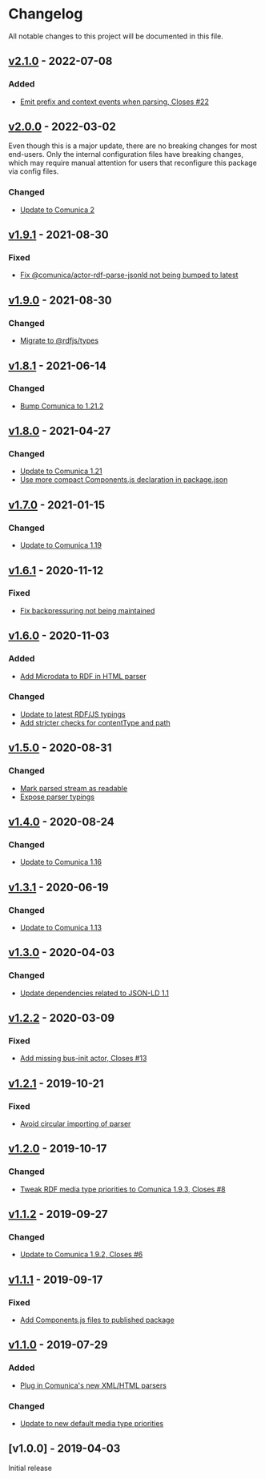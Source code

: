 # Changelog
All notable changes to this project will be documented in this file.

<a name="v2.1.0"></a>
## [v2.1.0](https://github.com/rubensworks/rdf-parse.js/compare/v1.9.1...v2.1.0) - 2022-07-08

### Added
* [Emit prefix and context events when parsing, Closes #22](https://github.com/rubensworks/rdf-parse.js/commit/e971663f1fee53237fd279541dfefb2a2b844a7a)

<a name="v2.0.0"></a>
## [v2.0.0](https://github.com/rubensworks/rdf-parse.js/compare/v1.9.1...v2.0.0) - 2022-03-02

Even though this is a major update, there are no breaking changes for most end-users.
Only the internal configuration files have breaking changes, which may require manual attention for users that reconfigure this package via config files.

### Changed
* [Update to Comunica 2](https://github.com/rubensworks/rdf-parse.js/commit/9e914d6ad372f2d94e2d0530828408497f6023c0)

<a name="v1.9.1"></a>
## [v1.9.1](https://github.com/rubensworks/rdf-parse.js/compare/v1.8.1...v1.9.1) - 2021-08-30

### Fixed
* [Fix @comunica/actor-rdf-parse-jsonld not being bumped to latest](https://github.com/rubensworks/rdf-parse.js/commit/54dcf82fcab34b6efe42feb5a7f27e26249cd697)

<a name="v1.9.0"></a>
## [v1.9.0](https://github.com/rubensworks/rdf-parse.js/compare/v1.8.1...v1.9.0) - 2021-08-30

### Changed
* [Migrate to @rdfjs/types](https://github.com/rubensworks/rdf-parse.js/commit/d587837df2b4c7063c1a67fd744523542e41da4c)

<a name="v1.8.1"></a>
## [v1.8.1](https://github.com/rubensworks/rdf-parse.js/compare/v1.8.0...v1.8.1) - 2021-06-14

### Changed
* [Bump Comunica to 1.21.2](https://github.com/rubensworks/rdf-parse.js/commit/1685a074835a8b336cc3d79b0cf6446528bcc848)

<a name="v1.8.0"></a>
## [v1.8.0](https://github.com/rubensworks/rdf-parse.js/compare/v1.7.0...v1.8.0) - 2021-04-27

### Changed
* [Update to Comunica 1.21](https://github.com/rubensworks/rdf-parse.js/commit/b9d0f4affd63fa23c399d7d79243381b3b9a32c7)
* [Use more compact Components.js declaration in package.json](https://github.com/rubensworks/rdf-parse.js/commit/43780d421c462119a9b80861d25dfe4bcf9537cd)

<a name="v1.7.0"></a>
## [v1.7.0](https://github.com/rubensworks/rdf-parse.js/compare/v1.6.1...v1.7.0) - 2021-01-15

### Changed
* [Update to Comunica 1.19](https://github.com/rubensworks/rdf-parse.js/commit/f4bd95540af1c02304b0d6d230b850ce72152c91)

<a name="v1.6.1"></a>
## [v1.6.1](https://github.com/rubensworks/rdf-parse.js/compare/v1.6.0...v1.6.1) - 2020-11-12

### Fixed
* [Fix backpressuring not being maintained](https://github.com/rubensworks/rdf-parse.js/commit/269c757935c54b388e1bde076dc29c2afc2e8e7b)

<a name="v1.6.0"></a>
## [v1.6.0](https://github.com/rubensworks/rdf-parse.js/compare/v1.5.0...v1.6.0) - 2020-11-03

### Added
* [Add Microdata to RDF in HTML parser](https://github.com/rubensworks/rdf-parse.js/commit/756ffa32a23b190381809c685d7837f8e969ec5e)

### Changed
* [Update to latest RDF/JS typings](https://github.com/rubensworks/rdf-parse.js/commit/a6724f2b2c5f23dea37be6b965bc07049f9b1b1e)
* [Add stricter checks for contentType and path](https://github.com/rubensworks/rdf-parse.js/commit/641c4f7ee475a47a8510694e974cff5143a88442)

<a name="v1.5.0"></a>
## [v1.5.0](https://github.com/rubensworks/rdf-parse.js/compare/v1.4.0...v1.5.0) - 2020-08-31

### Changed
* [Mark parsed stream as readable](https://github.com/rubensworks/rdf-parse.js/commit/7cb0dc71f95a6d17353a0c493a75774df8685e29)
* [Expose parser typings](https://github.com/rubensworks/rdf-parse.js/commit/d0124e764e0b6c85bbb023f2622cea14fdd748b8)

<a name="v1.4.0"></a>
## [v1.4.0](https://github.com/rubensworks/rdf-parse.js/compare/v1.3.1...v1.4.0) - 2020-08-24

### Changed
* [Update to Comunica 1.16](https://github.com/rubensworks/rdf-parse.js/commit/162c234a925c57916610731efdbca0742fc5c60c)

<a name="v1.3.1"></a>
## [v1.3.1](https://github.com/rubensworks/rdf-parse.js/compare/v1.3.0...v1.3.1) - 2020-06-19

### Changed
* [Update to Comunica 1.13](https://github.com/rubensworks/rdf-parse.js/commit/924ae4d36c3cccb6145a8c326782f803583a744b)

<a name="v1.3.0"></a>
## [v1.3.0](https://github.com/rubensworks/rdf-parse.js/compare/v1.2.2...v1.3.0) - 2020-04-03

### Changed
* [Update dependencies related to JSON-LD 1.1](https://github.com/rubensworks/rdf-parse.js/commit/cb44d464ef7b32521d8008feaf2830ee5c307421)

<a name="v1.2.2"></a>
## [v1.2.2](https://github.com/rubensworks/rdf-parse.js/compare/v1.2.1...v1.2.2) - 2020-03-09

### Fixed
* [Add missing bus-init actor, Closes #13](https://github.com/rubensworks/rdf-parse.js/commit/df5d976fda03e60051b33bf8d66cec60207e0743)

<a name="v1.2.1"></a>
## [v1.2.1](https://github.com/rubensworks/rdf-parse.js/compare/v1.1.2...v1.2.1) - 2019-10-21

### Fixed
* [Avoid circular importing of parser](https://github.com/rubensworks/rdf-parse.js/commit/fa0eed536f651f2a094a26130ac9fffdc7351cb6)

<a name="v1.2.0"></a>
## [v1.2.0](https://github.com/rubensworks/rdf-parse.js/compare/v1.1.2...v1.2.0) - 2019-10-17

### Changed
* [Tweak RDF media type priorities to Comunica 1.9.3, Closes #8](https://github.com/rubensworks/rdf-parse.js/commit/25f245ad67ecba1777e4702a643b7b9506b00649)

<a name="v1.1.2"></a>
## [v1.1.2](https://github.com/rubensworks/rdf-parse.js/compare/v1.1.1...v1.1.2) - 2019-09-27

### Changed
* [Update to Comunica 1.9.2, Closes #6](https://github.com/rubensworks/rdf-parse.js/commit/4921877f4ce53be257966bec969cc5f315ef5172)

<a name="v1.1.1"></a>
## [v1.1.1](https://github.com/rubensworks/rdf-parse.js/compare/v1.1.0...v1.1.1) - 2019-09-17

### Fixed
* [Add Components.js files to published package](https://github.com/rubensworks/rdf-parse.js/commit/1741ba9b488ce2fcc3e298a5d27def0e2734b440)

<a name="v1.1.0"></a>
## [v1.1.0](https://github.com/rubensworks/rdf-parse.js/compare/v1.0.0...v1.1.0) - 2019-07-29

### Added
* [Plug in Comunica's new XML/HTML parsers](https://github.com/rubensworks/rdf-parse.js/commit/96d7c9459719154db1352f3557816ba0cd5bb37c)

### Changed
* [Update to new default media type priorities](https://github.com/rubensworks/rdf-parse.js/commit/f326ac8a2f5df4cb5f2a290221c85e3659fbeda0)

<a name="v1.0.0"></a>
## [v1.0.0] - 2019-04-03

Initial release
